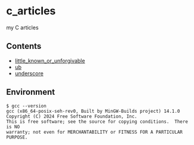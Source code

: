 # c_articles
my C articles


## Contents

- [little_known_or_unforgivable](https://github.com/y-tetsu/c_practice/tree/main/little_known_or_unforgivable)
- [ub](https://github.com/y-tetsu/c_practice/tree/main/ub)
- [underscore](https://github.com/y-tetsu/c_practice/tree/main/underscore)


## Environment

```
$ gcc --version
gcc (x86_64-posix-seh-rev0, Built by MinGW-Builds project) 14.1.0
Copyright (C) 2024 Free Software Foundation, Inc.
This is free software; see the source for copying conditions.  There is NO
warranty; not even for MERCHANTABILITY or FITNESS FOR A PARTICULAR PURPOSE.
```

